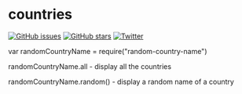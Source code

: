 # countries
[![GitHub issues](https://img.shields.io/github/issues/chilingirov/random-country-name.svg?style=flat-square)](https://github.com/chilingirov/random-country-name/issues)
[![GitHub stars](https://img.shields.io/github/stars/chilingirov/random-country-name.svg?style=flat-square)](https://github.com/chilingirov/random-country-name/stargazers)
[![Twitter](https://img.shields.io/twitter/url/https/github.com/chilingirov/random-country-name.svg?style=social&style=flat-square)](https://twitter.com/intent/tweet?text=Wow:&url=%5Bobject%20Object%5D)







var randomCountryName = require("random-country-name")

randomCountryName.all  - display all the countries


randomCountryName.random() - display a random name of a country

